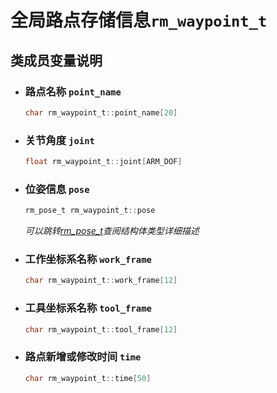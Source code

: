 # 全局路点存储信息`rm_waypoint_t`

## 类成员变量说明

- ### 路点名称 `point_name`

    ```C  
    char rm_waypoint_t::point_name[20]
    ```

- ### 关节角度 `joint`

    ```C  
    float rm_waypoint_t::joint[ARM_DOF]
    ```

- ### 位姿信息 `pose`

    ```C  
    rm_pose_t rm_waypoint_t::pose
    ```

    *可以跳转[rm_pose_t](../struct/pose)查阅结构体类型详细描述*

- ### 工作坐标系名称 `work_frame`

    ```C
    char rm_waypoint_t::work_frame[12]
    ```

- ### 工具坐标系名称 `tool_frame`

    ```C
    char rm_waypoint_t::tool_frame[12]
    ```

- ### 路点新增或修改时间 `time`

    ```C
    char rm_waypoint_t::time[50]
    ```
